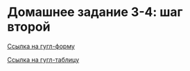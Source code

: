 # Домашнее задание 3-4: шаг второй
[Ссылка на гугл-форму](https://docs.google.com/forms/d/14RIINAB3iJp8JH56VlHGb_-4qt0VywVchnfnjKWRZXw/edit?usp=sharing/)

[Ссылка на гугл-таблицу](https://docs.google.com/spreadsheets/d/11jltidVy6n2PnMWwkNm-efZJL9xwJnkECbSd2WleqD4/edit?usp=sharing/)
